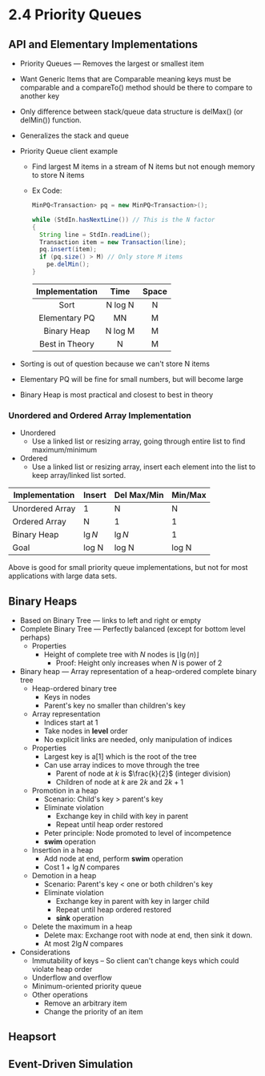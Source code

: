 # 2.4 Priority Queues

## API and Elementary Implementations

* Priority Queues — Removes the largest or smallest item

* Want Generic Items that are Comparable meaning keys must be comparable and a compareTo() method should be there to compare to another key

* Only difference between stack/queue data structure is delMax() (or delMin()) function.

* Generalizes the stack and queue

* Priority Queue client example

  * Find largest M items in a stream of N items but not enough memory to store N items

  * Ex Code:

    ```java
    MinPQ<Transaction> pq = new MinPQ<Transaction>();
    
    while (StdIn.hasNextLine()) // This is the N factor
    {
      String line = StdIn.readLine();
      Transaction item = new Transaction(line);
      pq.insert(item);
      if (pq.size() > M) // Only store M items
        pe.delMin();
    }
    ```

    | Implementation |  Time   | Space |
    | :------------: | :-----: | :---: |
    |      Sort      | N log N |   N   |
    | Elementary PQ  |   MN    |   M   |
    |  Binary Heap   | N log M |   M   |
    | Best in Theory |    N    |   M   |

* Sorting is out of question because we can't store N items
* Elementary PQ will be fine for small numbers, but will become large
* Binary Heap is most practical and closest to best in theory

### Unordered and Ordered Array Implementation

* Unordered
  * Use a linked list or resizing array, going through entire list to find maximum/minimum
* Ordered
  * Use a linked list or resizing array, insert each element into the list to keep array/linked list sorted.

| Implementation  | Insert  | Del Max/Min | Min/Max |
| --------------- | ------- | ----------- | ------- |
| Unordered Array | 1       | N           | N       |
| Ordered Array   | N       | 1           | 1       |
| Binary Heap     | $\lg N$ | $\lg N$     | 1       |
| Goal            | log N   | log N       | log N   |

Above is good for small priority queue implementations, but not for most applications with large data sets.

## Binary Heaps

* Based on Binary Tree — links to left and right or empty
* Complete Binary Tree — Perfectly balanced (except for bottom level perhaps)
  * Properties
    * Height of complete tree with $N$ nodes is $\lfloor \lg(n) \rfloor$
      * Proof: Height only increases when $N$ is power of 2
* Binary heap — Array representation of a heap-ordered complete binary tree
  * Heap-ordered binary tree
    * Keys in nodes
    * Parent's key no smaller than children's key
  * Array representation
    * Indices start at 1
    * Take nodes in **level** order
    * No explicit links are needed, only manipulation of indices
  * Properties
    * Largest key is a[1] which is the root of the tree
    * Can use array indices to move through the tree
      * Parent of node at $k$ is $\frac{k}{2}$ (integer division)
      * Children of node at $k$ are $2k$ and $2k + 1$ 
  * Promotion in a heap
    * Scenario: Child's key > parent's key
    * Eliminate violation
      * Exchange key in child with key in parent
      * Repeat until heap order restored
    * Peter principle: Node promoted to level of incompetence
    * **swim** operation
  * Insertion in a heap
    * Add node at end, perform **swim** operation
    * Cost $1 + \lg N$ compares
  * Demotion in a heap
    * Scenario: Parent's key < one or both children's key
    * Eliminate violation
      * Exchange key in parent with key in larger child
      * Repeat until heap ordered restored
      * **sink** operation
  * Delete the maximum in a heap
    * Delete max: Exchange root with node at end, then sink it down.
    * At most $2 \lg N$ compares
* Considerations
  * Immutability of keys – So client can't change keys which could violate heap order
  * Underflow and overflow
  * Minimum-oriented priority queue
  * Other operations
    * Remove an arbitrary item
    * Change the priority of an item

## Heapsort

## Event-Driven Simulation

